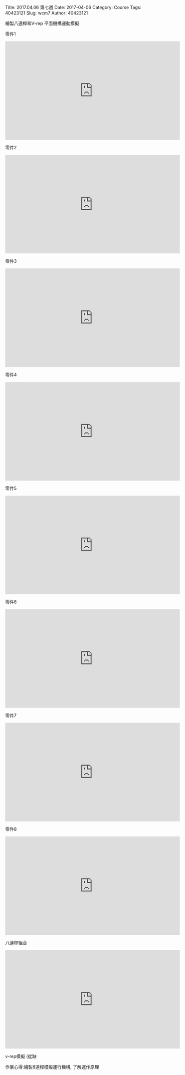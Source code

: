 Title: 2017.04.06 第七週
Date: 2017-04-06
Category: Course
Tags: 40423121
Slug: wcm7
Author: 40423121

繪製八連桿和V-rep 平面機構運動模擬

<!-- PELICAN_END_SUMMARY -->

零件1 

<iframe width="560" height="315" src="https://www.youtube.com/embed/Nd6ntkzt3XU" frameborder="0" allowfullscreen></iframe>

零件2

<iframe width="560" height="315" src="https://www.youtube.com/embed/7ir4VFgFPsc" frameborder="0" allowfullscreen></iframe>

零件3

<iframe width="560" height="315" src="https://www.youtube.com/embed/RJNgQX1YAvw" frameborder="0" allowfullscreen></iframe>

零件4

<iframe width="560" height="315" src="https://www.youtube.com/embed/OQ1EohxpcdQ" frameborder="0" allowfullscreen></iframe>

零件5

<iframe width="560" height="315" src="https://www.youtube.com/embed/LaZsr36sgB4" frameborder="0" allowfullscreen></iframe>

零件6

<iframe width="560" height="315" src="https://www.youtube.com/embed/I2_DZla4Qqs" frameborder="0" allowfullscreen></iframe>

零件7

<iframe width="560" height="315" src="https://www.youtube.com/embed/pvQPTxCU4HU" frameborder="0" allowfullscreen></iframe>

零件8

<iframe width="560" height="315" src="https://www.youtube.com/embed/D8bjM_QhR5s" frameborder="0" allowfullscreen></iframe>

八連桿組合

<iframe width="560" height="315" src="https://www.youtube.com/embed/933_dofQZR4" frameborder="0" allowfullscreen></iframe>

v-rep模擬 (從缺





作業心得:繪製8連桿模擬運行機構, 了解運作原理




